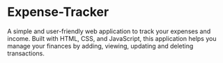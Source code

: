 # Expense-Tracker
A simple and user-friendly web application to track your expenses and income. Built with HTML, CSS, and JavaScript, this application helps you manage your finances by adding, viewing, updating and deleting transactions.
